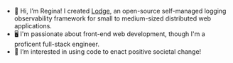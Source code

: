 - 👋 Hi, I’m Regina! I created [Lodge](https://lodge-logging.github.io/ "Lodge Lodging"), an open-source self-managed logging observability framework for small to medium-sized distributed web applications.
- 🖥 I'm passionate about front-end web development, though I'm a proficent full-stack engineer.
- 👀 I’m interested in using code to enact positive societal change!

<!---
rgdonovan/rgdonovan is a ✨ special ✨ repository because its `README.md` (this file) appears on your GitHub profile.
You can click the Preview link to take a look at your changes.
--->
